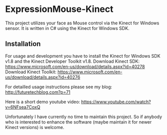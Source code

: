 # ExpressionMouse-Kinect
This project utilizes your face as Mouse control via the Kinect for Windows sensor. It is written in C# using the Kinect for Windows SDK.

## Installation ##

For usage and development you have to install the Kinect for Windows SDK v1.8 and the Kinect Developer Toolkit v1.8.
Download Kinect SDK: https://www.microsoft.com/en-us/download/details.aspx?id=40278
Download Kinect Toolkit: https://www.microsoft.com/en-us/download/details.aspx?id=40276

For detailled usage instructions please see my blog:
http://futuretechblog.com?p=71

Here is a short demo youtube video:
https://www.youtube.com/watch?v=6NFsea7CoxQ

Unfortunately I have currently no time to maintain this project. So if anybody who is interested to enhance the software (maybe maintain it for newer Kinect versions) is welcome.
